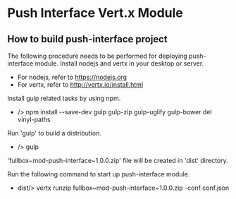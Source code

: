 # Push Interface Vert.x Module

## How to build push-interface project

The following procedure needs to be performed for deploying push-interface module.
Install nodejs and vertx in your desktop or server.
- For nodejs, refer to https://nodejs.org
- For vertx, refer to http://vertx.io/install.html

Install gulp related tasks by using npm.
- /> npm install --save-dev gulp gulp-zip gulp-uglify gulp-bower del vinyl-paths

Run 'gulp' to build a distribution.
- /> gulp

'fullbox~mod-push-interface~1.0.0.zip' file will be created in 'dist' directory.

Run the following command to start up push-interface module.
- dist/> vertx runzip fullbox~mod-push-interface~1.0.0.zip -conf conf.json
